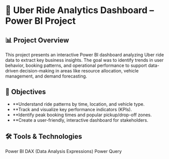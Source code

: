 # 🚗 Uber Ride Analytics Dashboard – Power BI Project

## **📊 Project Overview**
This project presents an interactive Power BI dashboard analyzing Uber ride data to extract key business insights. The goal was to identify trends in user behavior, booking patterns, and operational performance to support data-driven decision-making in areas like resource allocation, vehicle management, and demand forecasting.

## **🎯 Objectives**
- **Understand ride patterns by time, location, and vehicle type.
- **Track and visualize key performance indicators (KPIs).
- **Identify peak booking times and popular pickup/drop-off zones.
- **Create a user-friendly, interactive dashboard for stakeholders.

## **🛠 Tools & Technologies**
Power BI
DAX (Data Analysis Expressions)
Power Query


